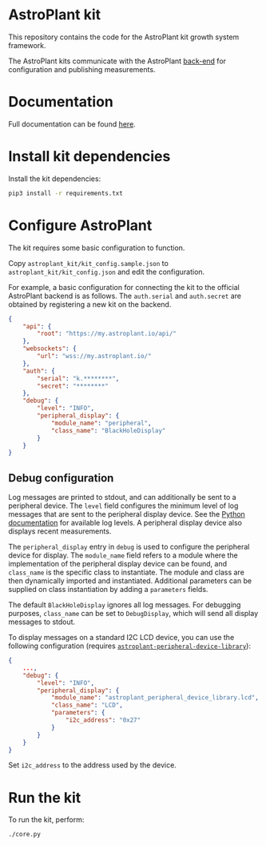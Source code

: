 # AstroPlant kit
This repository contains the code for the AstroPlant kit growth system framework.

The AstroPlant kits communicate with the AstroPlant [back-end](https://github.com/astroplant/astroplant-server) for configuration and publishing measurements.

# Documentation

Full documentation can be found [here](https://astroplant-kit.readthedocs.io/en/latest/index.html).

# Install kit dependencies

Install the kit dependencies:

```bash
pip3 install -r requirements.txt
```

# Configure AstroPlant

The kit requires some basic configuration to function.

Copy `astroplant_kit/kit_config.sample.json` to `astroplant_kit/kit_config.json` and edit the configuration.

For example, a basic configuration for connecting the kit to the official AstroPlant backend is as follows.
The `auth.serial` and `auth.secret` are obtained by registering a new kit on the backend.

```json
{
    "api": {
        "root": "https://my.astroplant.io/api/"
    },
    "websockets": {
        "url": "wss://my.astroplant.io/"
    },
    "auth": {
        "serial": "k.********",
        "secret": "********"
    },
    "debug": {
        "level": "INFO",
        "peripheral_display": {
            "module_name": "peripheral",
            "class_name": "BlackHoleDisplay"
        }
    }
}
```

## Debug configuration

Log messages are printed to stdout, and can additionally be sent to a peripheral device.
The `level` field configures the minimum level of log messages that are sent to the peripheral display device.
See the [Python documentation](https://docs.python.org/3/library/logging.html#logging-levels) for available log levels.
A peripheral display device also displays recent measurements.

The `peripheral_display` entry in `debug` is used to configure the peripheral device for display.
The `module_name` field refers to a module where the implementation of the peripheral display device can be found, and `class_name` is the specific class to instantiate.
The module and class are then dynamically imported and instantiated.
Additional parameters can be supplied on class instantiation by adding a `parameters` fields.

The default `BlackHoleDisplay` ignores all log messages.
For debugging purposes, `class_name` can be set to `DebugDisplay`, which will send all display messages to stdout.

To display messages on a standard I2C LCD device, you can use the following configuration (requires [`astroplant-peripheral-device-library`](https://github.com/AstroPlant/astroplant-peripheral-device-library)):

```json
{
    ...,
    "debug": {
        "level": "INFO",
        "peripheral_display": {
            "module_name": "astroplant_peripheral_device_library.lcd",
            "class_name": "LCD",
            "parameters": {
                "i2c_address": "0x27"
            }
        }
    }
}
```

Set `i2c_address` to the address used by the device.

# Run the kit

To run the kit, perform:

```bash
./core.py
```
